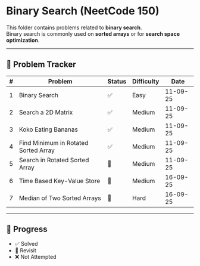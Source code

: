 # Binary Search (NeetCode 150)

This folder contains problems related to **binary search**.  
Binary search is commonly used on **sorted arrays** or for **search space optimization**.

---

## 📌 Problem Tracker

| # | Problem | Status | Difficulty | Date     |
|---|---------|--------|------------|----------|
| 1 | Binary Search | ✅ | Easy | 11-09-25 |
| 2 | Search a 2D Matrix | ✅ | Medium | 11-09-25 |
| 3 | Koko Eating Bananas | ✅ | Medium | 11-09-25 |
| 4 | Find Minimum in Rotated Sorted Array | ✅ | Medium | 11-09-25 |
| 5 | Search in Rotated Sorted Array | 🔄 | Medium | 11-09-25 |
| 6 | Time Based Key-Value Store | 🔄 | Medium | 16-09-25 |
| 7 | Median of Two Sorted Arrays | 🔄 | Hard | 16-09-25 |

---

## 🔖 Progress
- ✅ Solved
- 🔄 Revisit
- ❌ Not Attempted
